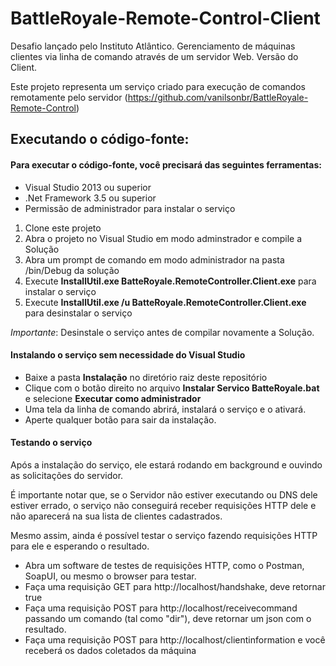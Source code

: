 # BattleRoyale-Remote-Control-Client
Desafio lançado pelo Instituto Atlântico. Gerenciamento de máquinas clientes via linha de comando através de um servidor Web. Versão do Client.

Este projeto representa um serviço criado para execução de comandos remotamente pelo servidor (https://github.com/vanilsonbr/BattleRoyale-Remote-Control)

## Executando o código-fonte:
#### Para executar o código-fonte, você precisará das seguintes ferramentas:
* Visual Studio 2013 ou superior
* .Net Framework 3.5 ou superior
* Permissão de administrador para instalar o serviço

1. Clone este projeto
2. Abra o projeto no Visual Studio em modo adminstrador e compile a Solução
3. Abra um prompt de comando em modo administrador na pasta /bin/Debug da solução
4. Execute **InstallUtil.exe BatteRoyale.RemoteController.Client.exe** para instalar o serviço
5. Execute **InstallUtil.exe /u BatteRoyale.RemoteController.Client.exe** para desinstalar o serviço

*Importante*: Desinstale o serviço antes de compilar novamente a Solução.

#### Instalando o serviço sem necessidade do Visual Studio
* Baixe a pasta **Instalação** no diretório raiz deste repositório
* Clique com o botão direito no arquivo **Instalar Servico BatteRoyale.bat** e selecione **Executar como administrador**
* Uma tela da linha de comando abrirá, instalará o serviço e o ativará.
* Aperte qualquer botão para sair da instalação.

#### Testando o serviço

Após a instalação do serviço, ele estará rodando em background e ouvindo as solicitações do servidor.

É importante notar que, se o Servidor não estiver executando ou DNS dele estiver errado, o serviço não conseguirá receber requisições HTTP
dele e não aparecerá na sua lista de clientes cadastrados.

Mesmo assim, ainda é possível testar o serviço fazendo requisições HTTP para ele e esperando o resultado.

* Abra um software de testes de requisições HTTP, como o Postman, SoapUI, ou mesmo o browser para testar.
* Faça uma requisição GET para http://localhost/handshake, deve retornar true
* Faça uma requisição POST para http://localhost/receivecommand passando um comando (tal como "dir"), deve retornar um json com o resultado.
* Faça uma requisição POST para http://localhost/clientinformation e você receberá os dados coletados da máquina




